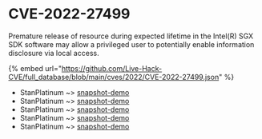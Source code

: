 # CVE-2022-27499

Premature release of resource during expected lifetime in the Intel(R) SGX SDK software may allow a privileged user to potentially enable information disclosure via local access.

{% embed url="https://github.com/Live-Hack-CVE/full_database/blob/main/cves/2022/CVE-2022-27499.json" %}


* StanPlatinum ~> [snapshot-demo](https://www.alice-snow.ru/2022/database/cve-2022-27499/snapshot-demo-stanplatinum)
* StanPlatinum ~> [snapshot-demo](https://www.alice-snow.ru/2022/database/cve-2022-27499/snapshot-demo-stanplatinum)
* StanPlatinum ~> [snapshot-demo](https://www.alice-snow.ru/2022/database/cve-2022-27499/snapshot-demo-stanplatinum)
* StanPlatinum ~> [snapshot-demo](https://www.alice-snow.ru/2022/database/cve-2022-27499/snapshot-demo-stanplatinum)
* StanPlatinum ~> [snapshot-demo](https://www.alice-snow.ru/2022/database/cve-2022-27499/snapshot-demo-stanplatinum)